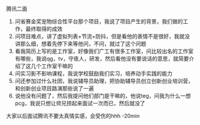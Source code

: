 腾讯二面

1. 问省赛金奖宠物综合性平台那个项目，我说了项目产生的背景，我们做的工作，最终取得的成效
2. 问项目难点，讲了虚拟列表+节流+防抖，但是看他的表情不是很好，我就没讲那么细，想着先停下来等他问，不问，就过了这个问题
3. 看我简历上写的是工作室，好像我们广工有很多工作室，问比较出名的工作室有哪些，我说qg，tv，守夜人，研发，然后看他没有要说话的意思，就简要介绍了这几个工作室干嘛的
4. 问实习影不影响课程，我说学校鼓励我们实习，培养动手实践的能力
5. 问还参加过什么社团，我说辅导员助理，把协助辅导员创立创新创业培训营，和创新创业项目路演那些说了一遍
6. 说他没有问题了，然后我提问他们部门是干嘛的，他说teg，问我为什么一想pcg，我说只想让师兄捞起来面试一次而已，然后就没了

大家以后面试腾讯不要太真情实感，会受伤的hhh
-20min